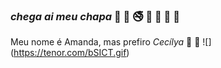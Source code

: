 ### _chega ai meu chapa_ 📿 🦊 🚭 🚬 🍏 🥝 🍌

 Meu nome é Amanda, mas prefiro *Cecílya* 🦩 🦩
![] (https://tenor.com/bSICT.gif)
